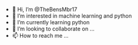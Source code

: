 - 👋 Hi, I’m @TheBensMbr17
- 👀 I’m interested in machine learning and python
- 🌱 I’m currently learning python
- 💞️ I’m looking to collaborate on ...
- 📫 How to reach me ...

<!---
TheBensMbr17/TheBensMbr17 is a ✨ special ✨ repository because its `README.md` (this file) appears on your GitHub profile.
You can click the Preview link to take a look at your changes.
--->
